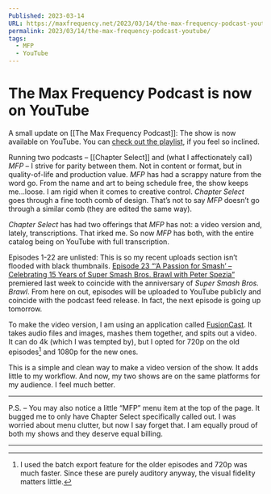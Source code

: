 ```yaml
---
Published: 2023-03-14
URL: https://maxfrequency.net/2023/03/14/the-max-frequency-podcast-youtube/
permalink: 2023/03/14/the-max-frequency-podcast-youtube/
tags:
  - MFP
  - YouTube
---
```

# The Max Frequency Podcast is now on YouTube

A small update on [[The Max Frequency Podcast]]: The show is now available on YouTube. You can [check out the playlist](https://youtube.com/playlist?list=PLxCxW3Sbhy5Z7nKV5ApiYGZ5v32NXmrWW), if you feel so inclined.

Running two podcasts – [[Chapter Select]] and (what I affectionately call) *MFP* – I strive for parity between them. Not in content or format, but in quality-of-life and production value. *MFP* has had a scrappy nature from the word go. From the name and art to being schedule free, the show keeps me…loose. I am rigid when it comes to creative control. *Chapter Select* goes through a fine tooth comb of design. That’s not to say *MFP* doesn’t go through a similar comb (they are edited the same way).

*Chapter Select* has had two offerings that *MFP* has not: a video version and, lately, transcriptions. That irked me. So now *MFP* has both, with the entire catalog being on YouTube with full transcription.

Episodes 1-22 are unlisted: This is so my recent uploads section isn’t flooded with black thumbnails. [Episode 23 “‘A Passion for Smash’ – Celebrating 15 Years of Super Smash Bros. Brawl with Peter Spezia”](https://youtu.be/FaKGNeMxN-4) premiered last week to coincide with the anniversary of *Super Smash Bros. Brawl*. From here on out, episodes will be uploaded to YouTube publicly and coincide with the podcast feed release. In fact, the next episode is going up tomorrow.

To make the video version, I am using an application called [FusionCast](https://fusioncast.rambo.codes/). It takes audio files and images, mashes them together, and spits out a video. It can do 4k (which I was tempted by), but I opted for 720p on the old episodes[^1] and 1080p for the new ones.

This is a simple and clean way to make a video version of the show. It adds little to my workflow. And now, my two shows are on the same platforms for my audience. I feel much better.

---

P.S. – You may also notice a little “MFP” menu item at the top of the page. It bugged me to only have Chapter Select specifically called out. I was worried about menu clutter, but now I say forget that. I am equally proud of both my shows and they deserve equal billing.

---
[^1]: I used the batch export feature for the older episodes and 720p was much faster. Since these are purely auditory anyway, the visual fidelity matters little.